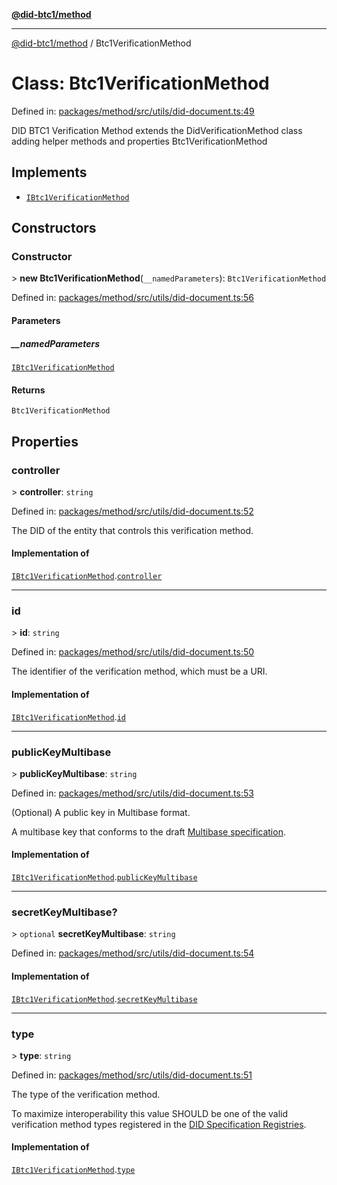 [**@did-btc1/method**](../README.md)

***

[@did-btc1/method](../globals.md) / Btc1VerificationMethod

# Class: Btc1VerificationMethod

Defined in: [packages/method/src/utils/did-document.ts:49](https://github.com/dcdpr/did-btc1-js/blob/4ab6f9915d95beed9bc633644c9db1539395f512/packages/method/src/utils/did-document.ts#L49)

DID BTC1 Verification Method extends the DidVerificationMethod class adding helper methods and properties
 Btc1VerificationMethod

## Implements

- [`IBtc1VerificationMethod`](../interfaces/IBtc1VerificationMethod.md)

## Constructors

### Constructor

&gt; **new Btc1VerificationMethod**(`__namedParameters`): `Btc1VerificationMethod`

Defined in: [packages/method/src/utils/did-document.ts:56](https://github.com/dcdpr/did-btc1-js/blob/4ab6f9915d95beed9bc633644c9db1539395f512/packages/method/src/utils/did-document.ts#L56)

#### Parameters

##### \_\_namedParameters

[`IBtc1VerificationMethod`](../interfaces/IBtc1VerificationMethod.md)

#### Returns

`Btc1VerificationMethod`

## Properties

### controller

&gt; **controller**: `string`

Defined in: [packages/method/src/utils/did-document.ts:52](https://github.com/dcdpr/did-btc1-js/blob/4ab6f9915d95beed9bc633644c9db1539395f512/packages/method/src/utils/did-document.ts#L52)

The DID of the entity that controls this verification method.

#### Implementation of

[`IBtc1VerificationMethod`](../interfaces/IBtc1VerificationMethod.md).[`controller`](../interfaces/IBtc1VerificationMethod.md#controller)

***

### id

&gt; **id**: `string`

Defined in: [packages/method/src/utils/did-document.ts:50](https://github.com/dcdpr/did-btc1-js/blob/4ab6f9915d95beed9bc633644c9db1539395f512/packages/method/src/utils/did-document.ts#L50)

The identifier of the verification method, which must be a URI.

#### Implementation of

[`IBtc1VerificationMethod`](../interfaces/IBtc1VerificationMethod.md).[`id`](../interfaces/IBtc1VerificationMethod.md#id)

***

### publicKeyMultibase

&gt; **publicKeyMultibase**: `string`

Defined in: [packages/method/src/utils/did-document.ts:53](https://github.com/dcdpr/did-btc1-js/blob/4ab6f9915d95beed9bc633644c9db1539395f512/packages/method/src/utils/did-document.ts#L53)

(Optional) A public key in Multibase format.

A multibase key that conforms to the draft
[Multibase specification](https://datatracker.ietf.org/doc/draft-multiformats-multibase/).

#### Implementation of

[`IBtc1VerificationMethod`](../interfaces/IBtc1VerificationMethod.md).[`publicKeyMultibase`](../interfaces/IBtc1VerificationMethod.md#publickeymultibase)

***

### secretKeyMultibase?

&gt; `optional` **secretKeyMultibase**: `string`

Defined in: [packages/method/src/utils/did-document.ts:54](https://github.com/dcdpr/did-btc1-js/blob/4ab6f9915d95beed9bc633644c9db1539395f512/packages/method/src/utils/did-document.ts#L54)

#### Implementation of

[`IBtc1VerificationMethod`](../interfaces/IBtc1VerificationMethod.md).[`secretKeyMultibase`](../interfaces/IBtc1VerificationMethod.md#secretkeymultibase)

***

### type

&gt; **type**: `string`

Defined in: [packages/method/src/utils/did-document.ts:51](https://github.com/dcdpr/did-btc1-js/blob/4ab6f9915d95beed9bc633644c9db1539395f512/packages/method/src/utils/did-document.ts#L51)

The type of the verification method.

To maximize interoperability this value SHOULD be one of the valid verification method types
registered in the [DID Specification Registries](https://www.w3.org/TR/did-spec-registries/#verification-method-types).

#### Implementation of

[`IBtc1VerificationMethod`](../interfaces/IBtc1VerificationMethod.md).[`type`](../interfaces/IBtc1VerificationMethod.md#type)
